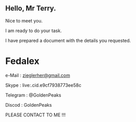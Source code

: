## Hello, Mr Terry.

Nice to meet you.

I am ready to do your task.

I have prepared a document with the details you requested.



# Fedalex

e-Mail   : zieglerher@gmail.com

Skype    : live:.cid.e9cf7938773ee58c

Telegram : @GoldenPeaks

Discod   : GoldenPeaks


PLEASE CONTACT TO ME !!!
